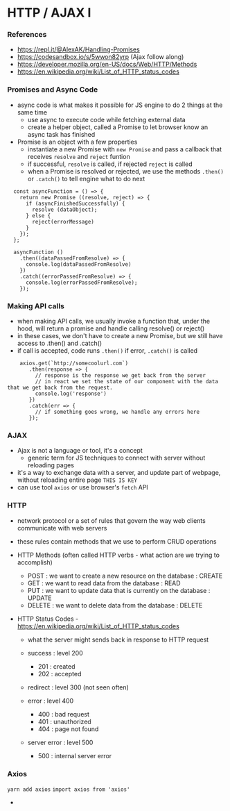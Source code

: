 # HTTP / AJAX I

### References

- https://repl.it/@AlexAK/Handling-Promises
- https://codesandbox.io/s/5wwon82yrp (Ajax follow along)
- https://developer.mozilla.org/en-US/docs/Web/HTTP/Methods
- https://en.wikipedia.org/wiki/List_of_HTTP_status_codes

### Promises and Async Code

- async code is what makes it possible for JS engine to do 2 things at the same time
  - use async to execute code while fetching external data
  - create a helper object, called a Promise to let browser know an async task has finished
- Promise is an object with a few properties
  - instantiate a new Promise with `new Promise` and pass a callback that receives `resolve` and `reject` funtion
  - if successful, `resolve` is called, if rejected `reject` is called
  - when a Promise is resolved or rejected, we use the methods `.then()` or `.catch()` to tell engine what to do next

```
  const asyncFunction = () => {
    return new Promise ((resolve, reject) => {
      if (asyncFinishedSuccessfully) {
        resolve (dataObject);
      } else {
        reject(errorMessage)
      }
    });
  };

  asyncFunction ()
    .then((dataPassedFromResolve) => {
      console.log(dataPassedFromResolve)
    })
    .catch((errorPassedFromResolve) => {
      console.log(errorPassedFromResolve);
    });
```

### Making API calls

- when making API calls, we usually invoke a function that, under the hood, will return a promise and handle calling resolve() or reject()
- in these cases, we don't have to create a new Promise, but we still have access to .then() and .catch()
- if call is accepted, code runs `.then()` if error, `.catch()` is called

```
    axios.get(`http://somecoolurl.com`)
       .then(response => {
         // response is the response we get back from the server
         // in react we set the state of our component with the data that we get back from the request.
         console.log('response')
       })
       .catch(err => {
         // if something goes wrong, we handle any errors here
       });
```

### AJAX

- Ajax is not a language or tool, it's a concept
  - generic term for JS techniques to connect with server without reloading pages
- it's a way to exchange data with a server, and update part of webpage, without reloading entire page `THIS IS KEY`
- can use tool `axios` or use browser's `fetch` API

### HTTP

- network protocol or a set of rules that govern the way web clients communicate with web servers
- these rules contain methods that we use to perform CRUD operations

- HTTP Methods (often called HTTP verbs - what action are we trying to accomplish)

  - POST : we want to create a new resource on the database : CREATE
  - GET : we want to read data from the database : READ
  - PUT : we want to update data that is currently on the database : UPDATE
  - DELETE : we want to delete data from the database : DELETE

- HTTP Status Codes - https://en.wikipedia.org/wiki/List_of_HTTP_status_codes

  - what the server might sends back in response to HTTP request

  - success : level 200
    - 201 : created
    - 202 : accepted
  - redirect : level 300 (not seen often)
  - error : level 400
    - 400 : bad request
    - 401 : unauthorized
    - 404 : page not found
  - server error : level 500
    - 500 : internal server error

### Axios

`yarn add axios`
`import axios from 'axios'`

-
